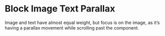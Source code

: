 # Block Image Text Parallax

Image and text have almost equal weight, but focus is on the image, as it’s having a parallax movement while scrolling past the component.
